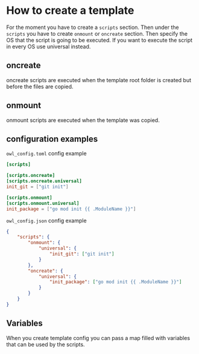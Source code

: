 # How to create a template
For the moment you have to create a `scripts` section. Then under the `scripts`
you have to create `onmount` or `oncreate` section. Then specify the OS that the
script is going to be executed. If you want to execute the script in every OS use universal instead.

## oncreate
oncreate scripts are executed when the template root folder is created but before the files are copied.

## onmount
onmount scripts are executed when the template was copied.

## configuration examples
`owl_config.toml` config example
```toml
[scripts]

[scripts.oncreate]
[scripts.oncreate.universal]
init_git = ["git init"]

[scripts.onmount]
[scripts.onmount.universal]
init_package = ["go mod init {{ .ModuleName }}"]
```

`owl_config.json` config example
```json
{
    "scripts": {
        "onmount": {
            "universal": {
                "init_git": ["git init"]
            }
        },
        "oncreate": {
            "universal": {
                "init_package": ["go mod init {{ .ModuleName }}"]
            }
        }
    }
}
```

## Variables
When you create template config you can pass a map filled with variables that can be used by the scripts.
